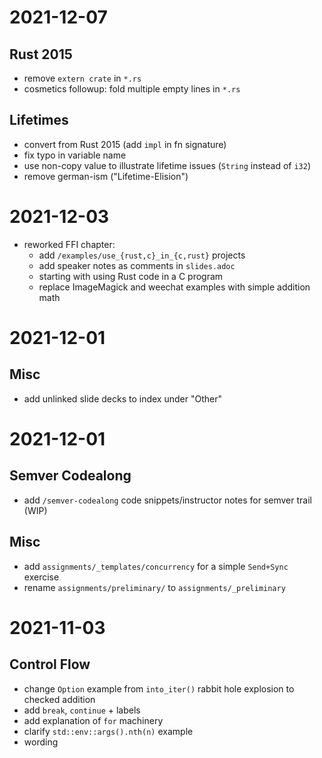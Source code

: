# 2021-12-07
## Rust 2015
- remove `extern crate` in `*.rs`
- cosmetics followup: fold multiple empty lines in `*.rs`

## Lifetimes
- convert from Rust 2015 (add `impl` in fn signature)
- fix typo in variable name
- use non-copy value to illustrate lifetime issues (`String` instead of `i32`)
- remove german-ism ("Lifetime-Elision")

# 2021-12-03
- reworked FFI chapter:
  - add `/examples/use_{rust,c}_in_{c,rust}` projects
  - add speaker notes as comments in `slides.adoc`
  - starting with using Rust code in a C program
  - replace ImageMagick and weechat examples with simple addition math

# 2021-12-01

## Misc
- add unlinked slide decks to index under "Other"

# 2021-12-01

## Semver Codealong
- add `/semver-codealong` code snippets/instructor notes for semver trail (WIP)

## Misc
- add `assignments/_templates/concurrency` for a simple `Send+Sync` exercise
- rename `assignments/preliminary/` to `assignments/_preliminary` 

# 2021-11-03

## Control Flow
- change `Option` example from `into_iter()` rabbit hole explosion to checked addition
- add `break`, `continue` + labels
- add explanation of `for` machinery
- clarify `std::env::args().nth(n)` example
- wording
